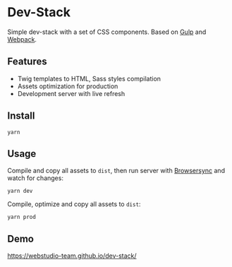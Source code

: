 # Dev-Stack

Simple dev-stack with a set of CSS components. Based on [Gulp](https://gulpjs.com)
and [Webpack](https://webpack.js.org).

## Features

* Twig templates to HTML, Sass styles compilation
* Assets optimization for production
* Development server with live refresh

## Install

```
yarn
```

## Usage

Compile and copy all assets to `dist`, then run server with [Browsersync](https://browsersync.io) and watch for changes:

```
yarn dev
```

Compile, optimize and copy all assets to `dist`:

```
yarn prod
```

## Demo
https://webstudio-team.github.io/dev-stack/